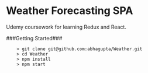 # Weather Forecasting SPA

Udemy coursework for learning Redux and React.

###Getting Started###

```
	> git clone git@github.com:abhagupta/Weather.git
	> cd Weather
	> npm install
	> npm start
```
